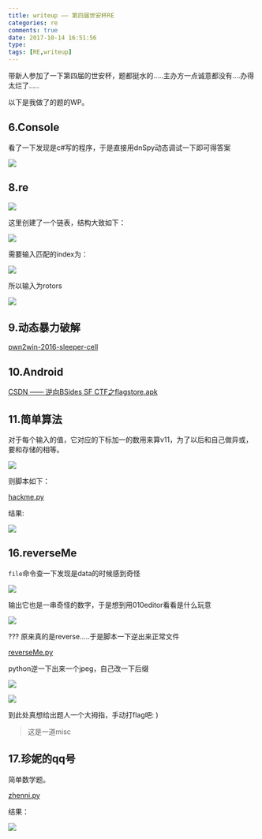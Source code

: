 ```yaml
---
title: writeup —— 第四届世安杯RE
categories: re
comments: true
date: 2017-10-14 16:51:56
type:
tags: [RE,writeup]
---
```


带新人参加了一下第四届的世安杯，题都挺水的.....主办方一点诚意都没有....办得太烂了.....

以下是我做了的题的WP。



<!--more-->

## 6.Console

看了一下发现是c#写的程序，于是直接用dnSpy动态调试一下即可得答案

![](http://owhak23d7.bkt.clouddn.com/17-10-16/48207954.jpg)



## 8.re

![](http://owhak23d7.bkt.clouddn.com/17-10-17/87157322.jpg)

这里创建了一个链表，结构大致如下：

![](http://owhak23d7.bkt.clouddn.com/17-10-17/61131982.jpg)

需要输入匹配的index为：

![](http://owhak23d7.bkt.clouddn.com/17-10-17/11100035.jpg)

所以输入为rotors

![](http://owhak23d7.bkt.clouddn.com/17-10-17/52355834.jpg)



## 9.动态暴力破解

[pwn2win-2016-sleeper-cell](https://github.com/xil-se/xil.se/blob/master/content/post/pwn2win-2016-sleeper-cell-kbeckmann.md)



## 10.Android

[CSDN —— 逆向BSides SF CTF之flagstore.apk](http://blog.csdn.net/caiqiiqi/article/details/77460651)



## 11.简单算法

对于每个输入的值，它对应的下标加一的数用来算v11，为了以后和自己做异或，要和存储的相等。

![](http://owhak23d7.bkt.clouddn.com/17-10-17/45903572.jpg)

则脚本如下：

[hackme.py](https://github.com/edwardchoijc/ctf-writeups/blob/master/2017-Shianbei/rev-hackme/solver_hackme.py)

结果:

![](http://owhak23d7.bkt.clouddn.com/17-10-17/28790942.jpg)



## 16.reverseMe

`file`命令查一下发现是data的时候感到奇怪

![](http://owhak23d7.bkt.clouddn.com/17-10-17/83396251.jpg)

输出它也是一串奇怪的数字，于是想到用010editor看看是什么玩意

![](http://owhak23d7.bkt.clouddn.com/17-10-17/72936574.jpg)

???  原来真的是reverse.....于是脚本一下逆出来正常文件

[reverseMe.py](https://github.com/edwardchoijc/ctf-writeups/blob/master/2017-Shianbei/rev-reverseMe/solver_reverseMe.py)

python逆一下出来一个jpeg，自己改一下后缀

![](http://owhak23d7.bkt.clouddn.com/17-10-17/92864906.jpg)

![](http://owhak23d7.bkt.clouddn.com/17-10-17/67828445.jpg)

到此处真想给出题人一个大拇指，手动打flag吧: )

> 这是一道misc



## 17.珍妮的qq号

简单数学题。

[zhenni.py](https://github.com/edwardchoijc/ctf-writeups/blob/master/2017-Shianbei/misc-zhenni/solver_zhenni.py)

结果：

![](http://owhak23d7.bkt.clouddn.com/17-10-17/357165.jpg)